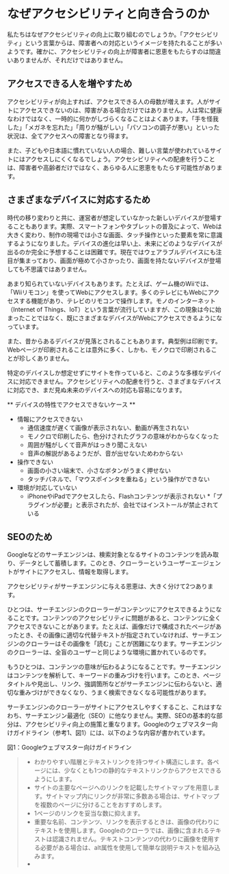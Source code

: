 # なぜアクセシビリティと向き合うのか
私たちはなぜアクセシビリティの向上に取り組むのでしょうか。「アクセシビリティ」という言葉からは、障害者への対応というイメージを持たれることが多いようです。確かに、アクセシビリティの向上が障害者に恩恵をもたらすのは間違いありませんが、それだけではありません。

## アクセスできる人を増やすため
アクセシビリティが向上すれば、アクセスできる人の母数が増えます。人がサイトにアクセスできないのは、障害がある場合だけではありません。人は常に健康なわけではなく、一時的に何かがしづらくなることはよくあります。「手を怪我した」「メガネを忘れた」「周りが騒がしい」「パソコンの調子が悪い」といった状況は、全てアクセスへの障害となり得ます。

また、子どもや日本語に慣れていない人の場合、難しい言葉が使われているサイトにはアクセスしにくくなるでしょう。アクセシビリティへの配慮を行うことは、障害者や高齢者だけではなく、あらゆる人に恩恵をもたらす可能性があります。


## さまざまなデバイスに対応するため
時代の移り変わりと共に、運営者が想定していなかった新しいデバイスが登場することもあります。実際、スマートフォンやタブレットの普及によって、Webは大きく変わり、制作の現場では小さな画面、タッチ操作といった要素を常に意識するようになりました。デバイスの進化は早い上、未来にどのようなデバイスが出るのか完全に予想することは困難です。現在ではウェアラブルデバイスにも注目が集まっており、画面が極めて小さかったり、画面を持たないデバイスが登場しても不思議ではありません。

あまり知られていないデバイスもあります。たとえば、ゲーム機のWiiでは、「Wiiリモコン」を使ってWebにアクセスします。多くのテレビにもWebにアクセスする機能があり、テレビのリモコンで操作します。モノのインターネット（Internet of Things、IoT）という言葉が流行していますが、この現象は今に始まったことではなく、既にさまざまなデバイスがWebにアクセスできるようになっています。

また、昔からあるデバイスが見落とされることもあります。典型例は印刷です。Webページが印刷されることは意外に多く、しかも、モノクロで印刷されることが珍しくありません。

特定のデバイスしか想定せずにサイトを作っていると、このような多様なデバイスに対応できません。アクセシビリティへの配慮を行うと、さまざまなデバイスに対応でき、まだ見ぬ未来のデバイスへの対応も容易になります。


** デバイスの特性でアクセスできないケース **
* 情報にアクセスできない
  * 通信速度が遅くて画像が表示されない、動画が再生されない
  * モノクロで印刷したら、色分けされたグラフの意味がわからなくなった
  * 周囲が騒がしくて音声がはっきり聞こえない
  * 音声の解説があるようだが、音が出せないためわからない
* 操作できない
  * 画面の小さい端末で、小さなボタンがうまく押せない
  * タッチパネルで、「マウスポインタを重ねる」という操作ができない
* 環境が対応していない
  * iPhoneやiPadでアクセスしたら、Flashコンテンツが表示されない
  *「プラグインが必要」と表示されたが、会社ではインストールが禁止されている


## SEOのため
Googleなどのサーチエンジンは、検索対象となるサイトのコンテンツを読み取り、データとして蓄積します。このとき、クローラーというユーザーエージェントがサイトにアクセスし、情報を取得します。

アクセシビリティがサーチエンジンに与える恩恵は、大きく分けて2つあります。

ひとつは、サーチエンジンのクローラーがコンテンツにアクセスできるようになることです。コンテンツのアクセシビリティに問題があると、コンテンツに全くアクセスできないことがあります。たとえば、画像だけで構成されたページがあったとき、その画像に適切な代替テキストが指定されていなければ、サーチエンジンのクローラーはその画像を「読む」ことが困難になります。サーチエンジンのクローラーは、全盲のユーザーと同じような環境に置かれているのです。

もうひとつは、コンテンツの意味が伝わるようになることです。サーチエンジンはコンテンツを解析して、キーワードの重みづけを行います。このとき、ページタイトルや見出し、リンク、強調箇所などがサーチエンジンに伝わらないと、適切な重みづけができなくなり、うまく検索できなくなる可能性があります。

サーチエンジンのクローラーがサイトにアクセスしやすくすること、これはすなわち、サーチエンジン最適化（SEO）に他なりません。実際、SEOの基本的な部分は、アクセシビリティ向上の施策と重なります。Googleのウェブマスター向けガイドライン（参考1、図1）には、以下のような内容が書かれています。

図1：Googleウェブマスター向けガイドライン


>* わかりやすい階層とテキストリンクを持つサイト構造にします。各ページには、少なくとも1つの静的なテキストリンクからアクセスできるようにします。
>* サイトの主要なページへのリンクを記載したサイトマップを用意します。サイトマップ内にリンクが非常に多数ある場合は、サイトマップを複数のページに分けることをおすすめします。
>* 1ページのリンクを妥当な数に抑えます。
>* 重要な名前、コンテンツ、リンクを表示するときは、画像の代わりにテキストを使用します。Googleのクローラでは、画像に含まれるテキストは認識されません。テキストコンテンツの代わりに画像を使用する必要がある場合は、alt属性を使用して簡単な説明テキストを組み込みます。
>* <title>タグの要素とalt属性の説明をわかりやすく正確なものにします。
>* 無効なリンクがないかどうか、HTMLが正しいかどうかを確認します。

これらは、いずれもアクセシビリティ向上のための施策そのものです。アクセシビリティ向上は、そのままSEOにもつながるのです。

ただし、この対応だけでSEOが万全になるわけではありません。SEOにおいては、ユーザーが入力する検索キーワードにマッチしたコンテンツが用意できるか、ユーザーに支持されるコンテンツを作れるか、といった要素も重要です。有用なコンテンツを用意すること、そのコンテンツをアクセシブルにすること、この2つのどちらが欠けても、ユーザーを呼び込むことはできないのです。


## ユーザビリティの向上、改善のため
ある人にとっては「使いにくいが、なんとか使える」という状況が、別の人にとっては「全く使えない」という状況になっていることがあります。アクセシビリティの向上で「全く使えない」という状況を解消すると、他のユーザーにとっての「使いにくい」状況も改善されることになります。

アクセシビリティ向上の施策は、ほとんどの場合、ユーザビリティも向上させます。両者には重なる部分が多く、ある施策がアクセシビリティのためのものなのか、ユーザビリティのためのものなのかは区別できないこともあります。ただし、アクセシビリティの向上だけを行なえば十分ユーザビリティを確保できるわけではありませんので、その点は注意が必要です。


## ユーザー体験の向上、改善のため
ユーザーがサイトを訪問すれば、体験が生まれます。このユーザー体験（User Experience、UX）は、ユーザーのサイトに対する評価、さらには運営者やサービス全体についての評価を左右します。

好ましいユーザー体験は、アクセスできて初めて生まれます。注意しなければならないのは、アクセスできなかったというのもひとつの体験だということです。情報が得られなかった、操作できなかった、理解できなかったというのは、ユーザー体験としては最悪の部類です。アクセシビリティが向上すれば、最悪の体験を回避し、それを成功体験に変えられる可能性があります。「Web情報アーキテクチャ」の著者のひとりであるPeter Morvilleは、「体験」を7つの要素に分解しました。

* accessible =アクセスできる
* usable =使える
* useful =役に立つ
* findable =見つけられる
* credible =信頼できる
* desirable =望ましい
* valuable =価値がある


この7要素の相関を表したのが、「UXのハニカム構造」という図です（参考2、図2）。


図2：UXのハニカム構造


中心にvaluable（価値がある）が配置され、周囲に残りの6要素が等しく配置されています。6つの要素全てが「体験」を構成する要素であり、この組み合わせによって、中央の「価値がある」状態が生まれます。周囲の要素のどれかが欠ければ、価値を損なうことになります。

この図では6要素が等価に配置されていますが、これをピラミッド状に配置する図もあります。以下の図は、書籍「スキル向上のためのHTML5テクニカルレビュー」に掲載されている図をベースに、「IAシンキング」の著者である坂本貴史さんが再構成したものです。（参考3、図3）。


図3：UXの4つのレベル


ピラミッド構造の下部にある要素は、上部の要素の前提となる要素です。「役に立たない」「信頼できない」状態では、「価値がある」「好ましい」という状態を達成することは困難です。「使えない」「見つけられない」状態では、「役に立つ」「信頼できる」という状態を達成することは困難です。そして、それら全ての前提となるのが、「アクセスできる」ということです。アクセシビリティはユーザー体験の土台であり、良好なユーザー体験を作るためには欠かせないものなのです。


## 規格への対応のため
規格への対応が求められているから、という理由で取り組みが行われることもあります。2008年に W3Cの勧告となったWeb Content Accessibility Guidelines（WCAG）2.0は、Webコンテンツのアクセシビリティについて規定したガイドラインです。日本では、2010年に日本工業規格JIS X 8341.3:2010として、このガイドラインがほぼそのまま規格化されています。また、2012年には、国際標準化機構（ISO）によってISO/IEC 40500:2012として規格化されました。

国や地方公共団体は、工業標準化法により、日本工業規格を尊重しなければならないとされています。また、総務省の「みんなの公共サイト運用モデル改定版（2010年度）」（参考4、図4）という手順書では、公的機関がJIS X 8341-3に準拠することを推奨しています。

図4：みんなの公共サイト運用モデル改定版

民間企業などのサイトの場合、日本国内には対応を義務づける法令はありませんでした。しかし、2016年4月に施行される予定の障害者差別解消法では、民間の事業者に対しても、対応を求める努力義務規定があります。

諸外国においても、国や公共団体に対してアクセシビリティガイドラインの尊重義務を課しているケースは数多くあります。特に有名なのは、アメリカのリハビリテーション法508条でしょう。これは、政府機関が調達する情報機器やサイトがアクセシブルでなければならないとするもので、サイトについてもガイドラインに従わなければならないとしています。

また、2000年のシドニーオリンピックでは、全盲のユーザーが公式サイトにアクセスできなかったため、オーストラリアの障害者差別禁止法（Disability Discrimination Act）に違反しているとして裁判となりました。結果、オーストラリア政府はオリンピック委員会にWebサイトの修正を命じました（図5）。

図5：2000年シドニーオリンピック公式サイト


もちろん、強制力がなくても、自主的に取り組んでいる民間企業はたくさんあります（図6）。サイトの戦略や目的を明確にするためにも、アクセシビリティを確保する意味を理解することが望ましいでしょう。このような規格への取り組みの考え方については、2章「戦略の策定」でとりあげます。


図6： JIS X 8341-3:2010の試験結果を公開した民間企業の例（参考5）


## 取り組みをアピールするため
アクセシビリティに配慮していない企業より、アクセシビリティに配慮している企業に良い印象を持つ人は多いでしょう。また、サイトのアクセシビリティを第三者に評価され、ランキングという形で公表されることもあります。アクセシビリティに配慮したサイト作りは、ユーザーや第三者の印象を向上することにもつながるのです。

そのため、「アクセシビリティに取り組んでいる」というアピールそのものを目的とした取り組みが行われる場合もあります。しかし、このようなアピールは、アクセシビリティの本質から外れる危険性があります。アピールを目的とした取り組みは、実際にアクセスできるかどうかより、取り組みをしているように見えるかどうかを重視したものになりがちだからです。この問題については、「2-3手段が目的になってしまう」でとりあげます。

取り組みをアピールするための適切な方法は、アクセシビリティ方針や試験結果を公開することです。実際にアクセシビリティを確保した上で、きちんと情報を公開することがアピールにつながります。


参考1 Googleウェブマスター向けガイドライン
https://support.google.com/webmasters/answer/35769#1

参考2 User Experience Design
http://semanticstudios.com/user_experience_design/

参考3 Evaluation method of UX "The User Experience Honeycomb"
http://www.bookslope.jp/blog/2012/07/evaluationuxhoneycomb.html

参考4 みんなの公共サイト運用モデル改定版（2010年度）
http://www.soumu.go.jp/main_sosiki/joho_tsusin/w_access/index_02.html

参考5 アクセシビリティへの対応方針：日立
http://www.hitachi.co.jp/utility/accessibility/

